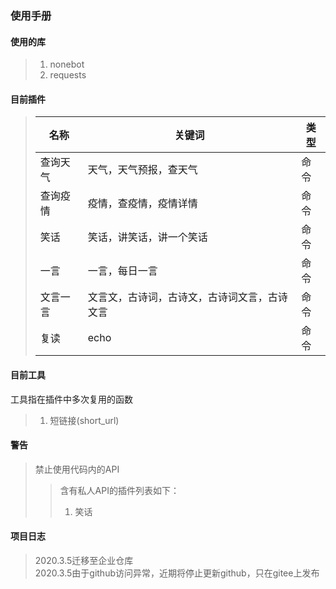 ### 使用手册
#### 使用的库
>1. nonebot
>2. requests
#### 目前插件
> 名称 | 关键词 | 类型
> -|-|-
>查询天气 | 天气，天气预报，查天气 | 命令
>查询疫情 | 疫情，查疫情，疫情详情 | 命令
>笑话 | 笑话，讲笑话，讲一个笑话 | 命令
>一言 | 一言，每日一言 | 命令
>文言一言 | 文言文，古诗词，古诗文，古诗词文言，古诗文言 | 命令
>复读 | echo | 命令
#### 目前工具
工具指在插件中多次复用的函数
>1. 短链接(short_url)
#### 警告
>禁止使用代码内的API
>>含有私人API的插件列表如下：
>>1. 笑话
#### 项目日志
> 2020.3.5迁移至企业仓库  
> 2020.3.5由于github访问异常，近期将停止更新github，只在gitee上发布